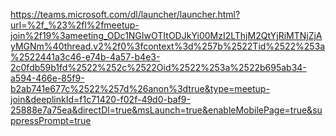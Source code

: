 https://teams.microsoft.com/dl/launcher/launcher.html?url=%2f_%23%2fl%2fmeetup-join%2f19%3ameeting_ODc1NGIwOTItODJkYi00MzI2LThjM2QtYjRiMTNjZjAyMGNm%40thread.v2%2f0%3fcontext%3d%257b%2522Tid%2522%253a%2522441a3c46-e74b-4a57-b4e3-2c0fdb59b1fd%2522%252c%2522Oid%2522%253a%2522b695ab34-a594-466e-85f9-b2ab741e677c%2522%257d%26anon%3dtrue&type=meetup-join&deeplinkId=f1c71420-f02f-49d0-baf9-25888e7a75ea&directDl=true&msLaunch=true&enableMobilePage=true&suppressPrompt=true
